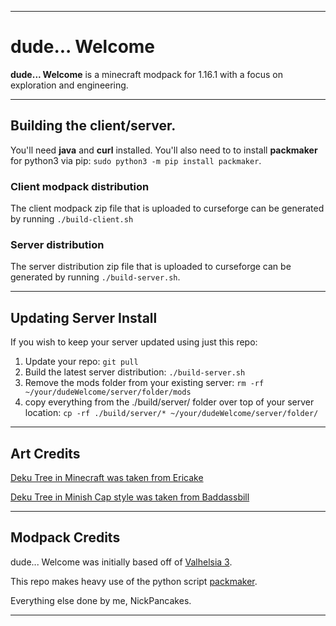 ------------------------------

# dude... Welcome

**dude... Welcome** is a minecraft modpack for 1.16.1 with a focus on exploration and engineering.

------------------------------

## Building the client/server.

You'll need **java** and **curl** installed. You'll also need to to install **packmaker** for python3 via pip: `sudo python3 -m pip install packmaker`.

### Client modpack distribution
The client modpack zip file that is uploaded to curseforge can be generated by running `./build-client.sh` 

### Server distribution
The server distribution zip file that is uploaded to curseforge can be generated by running `./build-server.sh`. 


------------------------------

## Updating Server Install

If you wish to keep your server updated using just this repo:

1. Update your repo: `git pull`
1. Build the latest server distribution: `./build-server.sh`
1. Remove the mods folder from your existing server: `rm -rf ~/your/dudeWelcome/server/folder/mods`
1. copy everything from the ./build/server/ folder over top of your server location: `cp -rf ./build/server/* ~/your/dudeWelcome/server/folder/`

------------------------------

## Art Credits

[Deku Tree in Minecraft was taken from Ericake](https://www.minecraftforum.net/forums/minecraft-java-edition/creative-mode/367388-hyrule-from-the-legend-of-zelda-ocarina-of-time#c1)

[Deku Tree in Minish Cap style was taken from Baddassbill](https://www.spriters-resource.com/custom_edited/thelegendofzeldacustoms/sheet/17326/)

------------------------------

## Modpack Credits

dude... Welcome was initially based off of [Valhelsia 3](https://www.curseforge.com/minecraft/modpacks/valhelsia-3).

This repo makes heavy use of the python script [packmaker](https://packmaker.readthedocs.io/en/stable/reference/index.html).

Everything else done by me, NickPancakes. 

------------------------------
